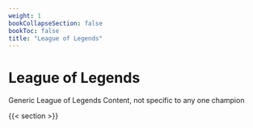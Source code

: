 ```yaml
---
weight: 1
bookCollapseSection: false
bookToc: false
title: "League of Legends"
---
```

# League of Legends 

Generic League of Legends Content, not specific to any one champion

{{< section >}}